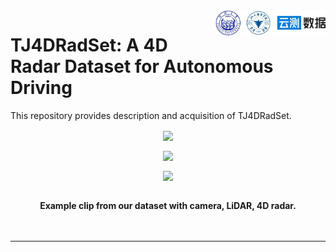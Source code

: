 <img src="docs/logo/logo.png" align="right" width="35%">
 
# TJ4DRadSet: A 4D Radar Dataset for Autonomous Driving

This repository provides description and acquisition of TJ4DRadSet.

<div align="center">
<figure>
<img src="docs/figures/exampl2.gif" align="center"/>
</figure>
 <figure>
<img src="docs/figures/exampl3.gif" align="center"/>
</figure>
 <figure>
<img src="docs/figures/exampl4.gif" align="center"/>
</figure>
<br />
<b>Example clip from our dataset with camera, LiDAR, 4D radar.</b>
</div>
<br>
<br>

---

